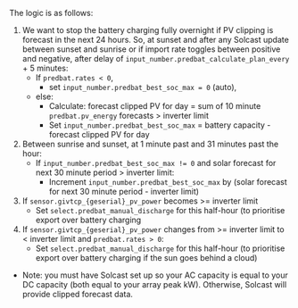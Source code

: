 The logic is as follows:
1. We want to stop the battery charging fully overnight if PV clipping is forecast in the next 24 hours. So, at sunset and after any Solcast update between sunset and sunrise or if import rate toggles between positive and negative, after delay of `input_number.predbat_calculate_plan_every` + 5 minutes: 
	- If `predbat.rates < 0`, 
		- set `input_number.predbat_best_soc_max = 0` (auto), 
	- else:
		- Calculate: forecast clipped PV for day = sum of 10 minute `predbat.pv_energy` forecasts > inverter limit
		- Set `input_number.predbat_best_soc_max` = battery capacity - forecast clipped PV for day
2. Between sunrise and sunset, at 1 minute past and 31 minutes past the hour:
	- If `input_number.predbat_best_soc_max != 0` and solar forecast for next 30 minute period > inverter limit:
	    - Increment `input_number.predbat_best_soc_max` by (solar forecast for next 30 minute period - inverter limit)
3. If `sensor.givtcp_{geserial}_pv_power` becomes >= inverter limit
	- Set `select.predbat_manual_discharge` for this half-hour (to prioritise export over battery charging
4. If `sensor.givtcp_{geserial}_pv_power` changes from >= inverter limit to < inverter limit and `predbat.rates > 0`:
	- Set `select.predbat_manual_discharge` for this half-hour (to prioritise export over battery charging if the sun goes behind a cloud)
- Note: you must have Solcast set up so your AC capacity is equal to your DC capacity (both equal to your array peak kW). Otherwise, Solcast will provide clipped forecast data.
